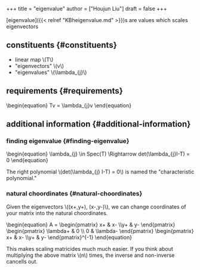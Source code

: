 +++
title = "eigenvalue"
author = ["Houjun Liu"]
draft = false
+++

[eigenvalue]({{< relref "KBheigenvalue.md" >}})s are values which scales eigenvectors


## constituents {#constituents}

-   linear map \\(T\\)
-   "eigenvectors" \\(v\\)
-   "eigenvalues" \\(\lambda\_{j}\\)


## requirements {#requirements}

\begin{equation}
Tv = \lambda\_{j}v
\end{equation}


## additional information {#additional-information}


### finding eigenvalue {#finding-eigenvalue}

\begin{equation}
\lambda\_{j} \in Spec(T) \Rightarrow det(\lambda\_{j}I-T) = 0
\end{equation}

The right polynomial \\(det(\lambda\_{j} I-T) = 0\\) is named the "characteristic polynomial."


### natural choordinates {#natural-choordinates}

Given the eigenvectors \\((x+,y+), (x-,y-)\\), we can change coordinates of your matrix into the natural choordinates.

\begin{equation}
A = \begin{pmatrix}
x+ & x- \\\y+ & y-
\end{pmatrix} \begin{pmatrix}
\lambda+ & 0 \\\ 0 & \lambda-
\end{pmatrix} \begin{pmatrix}
x+ & x- \\\y+ & y-
\end{pmatrix}^{-1}
\end{equation}

This makes scaling matricides much much easier. If you think about multiplying the above matrix \\(n\\) times, the inverse and non-inverse cancells out.